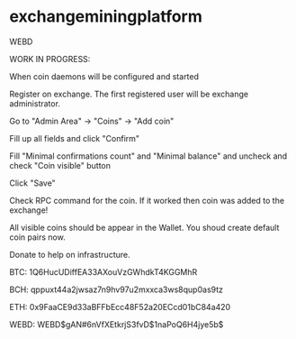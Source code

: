 # exchangeminingplatform
WEBD

WORK IN PROGRESS:

When coin daemons will be configured and started

Register on exchange. The first registered user will be exchange administrator.

Go to "Admin Area" -> "Coins" -> "Add coin"

Fill up all fields and click "Confirm"

Fill "Minimal confirmations count" and "Minimal balance" and uncheck and check "Coin visible" button

Click "Save"

Check RPC command for the coin. If it worked then coin was added to the exchange!

All visible coins should be appear in the Wallet. You shoud create default coin pairs now.


Donate to help on infrastructure.

BTC: 1Q6HucUDiffEA33AXouVzGWhdkT4KGGMhR

BCH: qppuxt44a2jwsaz7n9hv97u2mxxca3ws8qup0as9tz

ETH: 0x9FaaCE9d33aBFFbEcc48F52a20ECcd01bC84a420

WEBD: WEBD$gAN#6nVfXEtkrjS3fvD$1naPoQ6H4jye5b$
